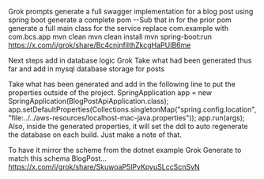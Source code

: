 Grok prompts
generate a full swagger implementation for a blog post using spring boot
generate a complete pom
--Sub that in for the prior pom
generate a full main class for the service
replace com.example with com.bcs.app
mvn clean
mvn clean install
mvn spring-boot:run
https://x.com/i/grok/share/Bc4cnjnfilthZkcgHaPUIB6me

Next steps 
add in database logic
Grok
Take what had been generated thus far and add in mysql database storage for posts

Take what has been generated and add in the following line to put the properties outside of the project. 
        SpringApplication app = new SpringApplication(BlogPostApiApplication.class);
        app.setDefaultProperties(Collections.singletonMap("spring.config.location", 
                                                        "file:../../aws-resources/localhost-mac-java.properties"));
        app.run(args);
Also, inside the generated properties, it will set the ddl to auto regenerate the database on each build. Just make a note of that.

To have it mirror the scheme from the dotnet example 
Grok
Generate to match this schema BlogPost...
https://x.com/i/grok/share/SkuwoaP5lPyKpyuSLccScnSvN
